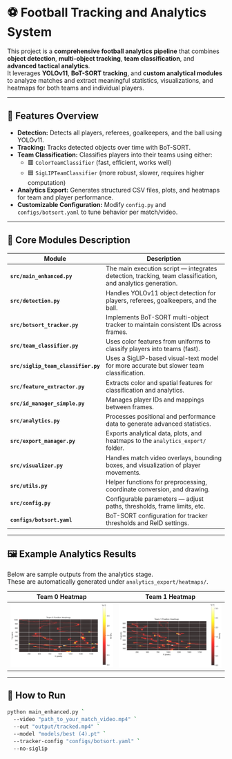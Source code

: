 # ⚽ Football Tracking and Analytics System

This project is a **comprehensive football analytics pipeline** that combines **object detection**, **multi-object tracking**, **team classification**, and **advanced tactical analytics**.  
It leverages **YOLOv11**, **BoT-SORT tracking**, and **custom analytical modules** to analyze matches and extract meaningful statistics, visualizations, and heatmaps for both teams and individual players.

---

## 🚀 Features Overview

- **Detection:** Detects all players, referees, goalkeepers, and the ball using YOLOv11.  
- **Tracking:** Tracks detected objects over time with BoT-SORT.  
- **Team Classification:** Classifies players into their teams using either:
  - 🟥 `ColorTeamClassifier` (fast, efficient, works well)
  - 🟦 `SigLIPTeamClassifier` (more robust, slower, requires higher computation)
- **Analytics Export:** Generates structured CSV files, plots, and heatmaps for team and player performance.
- **Customizable Configuration:** Modify `config.py` and `configs/botsort.yaml` to tune behavior per match/video.

---

## 🧩 Core Modules Description

| Module | Description |
|--------|--------------|
| **`src/main_enhanced.py`** | The main execution script — integrates detection, tracking, team classification, and analytics generation. |
| **`src/detection.py`** | Handles YOLOv11 object detection for players, referees, goalkeepers, and the ball. |
| **`src/botsort_tracker.py`** | Implements BoT-SORT multi-object tracker to maintain consistent IDs across frames. |
| **`src/team_classifier.py`** | Uses color features from uniforms to classify players into teams (fast). |
| **`src/siglip_team_classifier.py`** | Uses a SigLIP-based visual-text model for more accurate but slower team classification. |
| **`src/feature_extractor.py`** | Extracts color and spatial features for classification and analytics. |
| **`src/id_manager_simple.py`** | Manages player IDs and mappings between frames. |
| **`src/analytics.py`** | Processes positional and performance data to generate advanced statistics. |
| **`src/export_manager.py`** | Exports analytical data, plots, and heatmaps to the `analytics_export/` folder. |
| **`src/visualizer.py`** | Handles match video overlays, bounding boxes, and visualization of player movements. |
| **`src/utils.py`** | Helper functions for preprocessing, coordinate conversion, and drawing. |
| **`src/config.py`** | Configurable parameters — adjust paths, thresholds, frame limits, etc. |
| **`configs/botsort.yaml`** | BoT-SORT configuration for tracker thresholds and ReID settings. |

---

## 🖼️ Example Analytics Results

Below are sample outputs from the analytics stage.  
These are automatically generated under `analytics_export/heatmaps/`.

| Team 0 Heatmap | Team 1 Heatmap |
|----------------|----------------|
| ![Team 0 Heatmap](analytics_export/heatmaps/team_0_heatmap.png) | ![Team 1 Heatmap](analytics_export/heatmaps/team_1_heatmap.png) |

---

## 🧠 How to Run

```bash
python main_enhanced.py `
  --video "path_to_your_match_video.mp4" `
  --out "output/tracked.mp4" `
  --model "models/best (4).pt" `
  --tracker-config "configs/botsort.yaml" `
  --no-siglip

